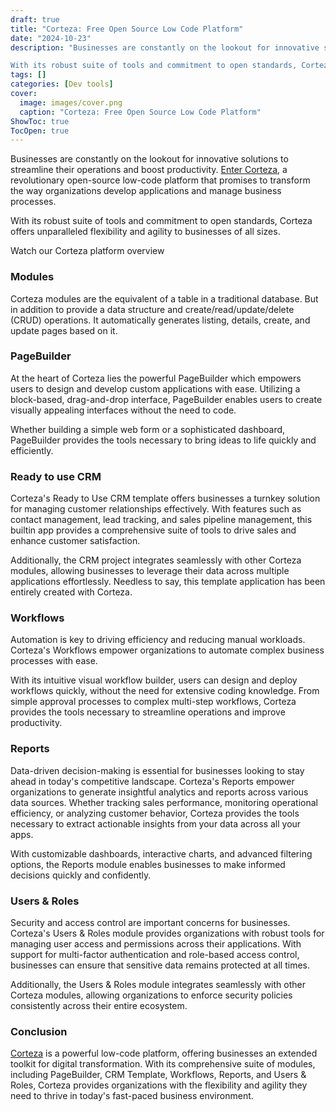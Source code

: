 ```yaml
---
draft: true
title: "Corteza: Free Open Source Low Code Platform"
date: "2024-10-23"
description: "Businesses are constantly on the lookout for innovative solutions to streamline their operations and boost productivity. Enter Corteza, a revolutionary open-source low-code platform that promises to transform the way organizations develop applications and manage business processes.

With its robust suite of tools and commitment to open standards, Corteza offers unparalleled"
tags: []
categories: [Dev tools]
cover:
  image: images/cover.png
  caption: "Corteza: Free Open Source Low Code Platform"
ShowToc: true
TocOpen: true
---
```



Businesses are constantly on the lookout for innovative solutions to streamline their operations and boost productivity. [Enter Corteza](https://elest.io/open-source/corteza?ref=blog.elest.io), a revolutionary open\-source low\-code platform that promises to transform the way organizations develop applications and manage business processes. 

With its robust suite of tools and commitment to open standards, Corteza offers unparalleled flexibility and agility to businesses of all sizes.



Watch our Corteza platform overview



### **Modules**

Corteza modules are the equivalent of a table in a traditional database. But in addition to provide a data structure and create/read/update/delete (CRUD) operations. It automatically generates listing, details, create, and update pages based on it.

### **PageBuilder**

At the heart of Corteza lies the powerful PageBuilder which empowers users to design and develop custom applications with ease. Utilizing a block\-based, drag\-and\-drop interface, PageBuilder enables users to create visually appealing interfaces without the need to code. 

Whether building a simple web form or a sophisticated dashboard, PageBuilder provides the tools necessary to bring ideas to life quickly and efficiently. 

### **Ready to use CRM**

Corteza's Ready to Use CRM template offers businesses a turnkey solution for managing customer relationships effectively. With features such as contact management, lead tracking, and sales pipeline management, this builtin app provides a comprehensive suite of tools to drive sales and enhance customer satisfaction. 

Additionally, the CRM project integrates seamlessly with other Corteza modules, allowing businesses to leverage their data across multiple applications effortlessly. Needless to say, this template application has been entirely created with Corteza.

### **Workflows**

Automation is key to driving efficiency and reducing manual workloads. Corteza's Workflows empower organizations to automate complex business processes with ease. 

With its intuitive visual workflow builder, users can design and deploy workflows quickly, without the need for extensive coding knowledge. From simple approval processes to complex multi\-step workflows, Corteza provides the tools necessary to streamline operations and improve productivity.

### **Reports**

Data\-driven decision\-making is essential for businesses looking to stay ahead in today's competitive landscape. Corteza's Reports empower organizations to generate insightful analytics and reports across various data sources. Whether tracking sales performance, monitoring operational efficiency, or analyzing customer behavior, Corteza provides the tools necessary to extract actionable insights from your data across all your apps. 

With customizable dashboards, interactive charts, and advanced filtering options, the Reports module enables businesses to make informed decisions quickly and confidently.

### **Users \& Roles**

Security and access control are important concerns for businesses. Corteza's Users \& Roles module provides organizations with robust tools for managing user access and permissions across their applications. With support for multi\-factor authentication and role\-based access control, businesses can ensure that sensitive data remains protected at all times. 

Additionally, the Users \& Roles module integrates seamlessly with other Corteza modules, allowing organizations to enforce security policies consistently across their entire ecosystem. 

### **Conclusion**

[Corteza](https://elest.io/open-source/corteza?ref=blog.elest.io) is a powerful low\-code platform, offering businesses an extended toolkit for digital transformation. With its comprehensive suite of modules, including PageBuilder, CRM Template, Workflows, Reports, and Users \& Roles, Corteza provides organizations with the flexibility and agility they need to thrive in today's fast\-paced business environment. 



